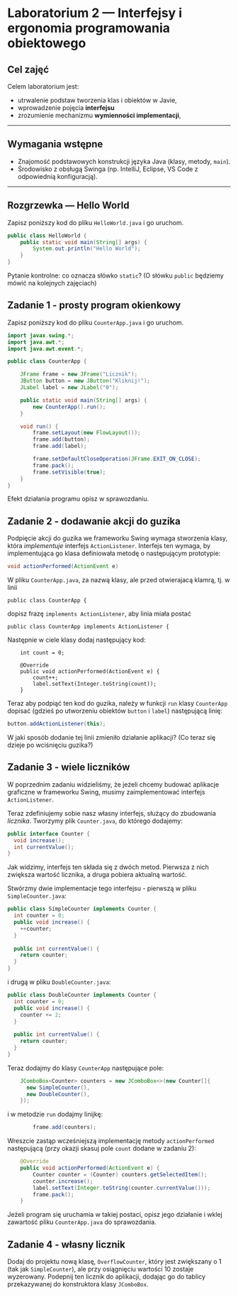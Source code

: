 # Laboratorium 2 — Interfejsy i ergonomia programowania obiektowego

## Cel zajęć
Celem laboratorium jest:
- utrwalenie podstaw tworzenia klas i obiektów w Javie,
- wprowadzenie pojęcia **interfejsu**
- zrozumienie mechanizmu **wymienności implementacji**,

---

## Wymagania wstępne
- Znajomość podstawowych konstrukcji języka Java (klasy, metody, `main`).
- Środowisko z obsługą Swinga (np. IntelliJ, Eclipse, VS Code z odpowiednią konfiguracją).

---

## Rozgrzewka — Hello World

Zapisz poniższy kod do pliku `HelloWorld.java` i go uruchom.

```java
public class HelloWorld {
    public static void main(String[] args) {
        System.out.println("Hello World");
    }
}
```
Pytanie kontrolne: co oznacza słówko `static`?
(O słówku `public` będziemy mówić na kolejnych zajęciach)

## Zadanie 1 - prosty program okienkowy

Zapisz poniższy kod do pliku `CounterApp.java` i go uruchom.

```java
import javax.swing.*;
import java.awt.*;
import java.awt.event.*;

public class CounterApp {

    JFrame frame = new JFrame("Licznik");
    JButton button = new JButton("Kliknij!");
    JLabel label = new JLabel("0");

    public static void main(String[] args) {
        new CounterApp().run();
    }

    void run() {
        frame.setLayout(new FlowLayout());
        frame.add(button);
        frame.add(label);

        frame.setDefaultCloseOperation(JFrame.EXIT_ON_CLOSE);
        frame.pack();
        frame.setVisible(true);
    }
}
```

Efekt działania programu opisz w sprawozdaniu.

## Zadanie 2 - dodawanie akcji do guzika

Podpięcie akcji do guzika we frameworku Swing wymaga stworzenia klasy,
która *implementuje* interfejs `ActionListener`. Interfejs ten wymaga,
by implementująca go klasa definiowała metodę o następującym
prototypie:

```java
void actionPerformed(ActionEvent e)
```

W pliku `CounterApp.java`, za nazwą klasy, ale przed otwierajacą
klamrą, tj. w linii

```
public class CounterApp {
```

dopisz frazę `implements ActionListener`, aby linia miała postać

```
public class CounterApp implements ActionListener {
```

Następnie w ciele klasy dodaj następujący kod:

```
    int count = 0;

    @Override
    public void actionPerformed(ActionEvent e) {
        count++;
        label.setText(Integer.toString(count));
    }
```

Teraz aby podpiąć ten kod do guzika, należy w funkcji `run` klasy
`CounterApp` dopisać (gdzieś po utworzeniu obiektów `button` i
`label`) następującą linię:

```java
button.addActionListener(this);
```
W jaki sposób dodanie tej linii zmieniło działanie aplikacji?
(Co teraz się dzieje po wciśnięciu guzika?)

## Zadanie 3 - wiele liczników

W poprzednim zadaniu widzieliśmy, że jeżeli chcemy budować aplikacje
graficzne w frameworku Swing, musimy zaimplementować interfejs
`ActionListener`. 

Teraz zdefiniujemy sobie nasz własny interfejs, służący do zbudowania
*licznika*. Tworzymy plik `Counter.java`, do którego dodajemy:

```java
public interface Counter {
  void increase();
  int currentValue();
}
```
Jak widzimy, interfejs ten składa się z dwóch metod. Pierwsza z nich
zwiększa wartość licznika, a druga pobiera aktualną wartość.

Stwórzmy dwie implementacje tego interfejsu - pierwszą w pliku
`SimpleCounter.java`:

```java
public class SimpleCounter implements Counter {
  int counter = 0;
  public void increase() {
    ++counter;
  }
  
  public int currentValue() {
    return counter;
  }
}
```

i drugą w pliku `DoubleCounter.java`:

```java
public class DoubleCounter implements Counter {
  int counter = 0;
  public void increase() {
    counter += 2;
  }
  
  public int currentValue() {
    return counter;
  }
}
```

Teraz dodajmy do klasy `CounterApp` następujące pole:

```java
    JComboBox<Counter> counters = new JComboBox<>(new Counter[]{
      new SimpleCounter(), 
      new DoubleCounter(),
    });
```

i w metodzie `run` dodajmy linijkę:

```java
        frame.add(counters);
```

Wreszcie zastąp wcześniejszą implementację metody `actionPerformed`
następującą (przy okazji skasuj pole `count` dodane w zadaniu 2):

```java
    @Override
    public void actionPerformed(ActionEvent e) {
        Counter counter = (Counter) counters.getSelectedItem();
        counter.increase();
        label.setText(Integer.toString(counter.currentValue()));
        frame.pack();
    }
```

Jeżeli program się uruchamia w takiej postaci, opisz jego działanie
i wklej zawartość pliku `CounterApp.java` do sprawozdania.

## Zadanie 4 - własny licznik

Dodaj do projektu nową klasę, `OverflowCounter`, który jest zwiększany
o 1 (tak jak `SimpleCounter`), ale przy osiągnięciu wartości 10
zostaje wyzerowany. Podepnij ten licznik do aplikacji, dodając go
do tablicy przekazywanej do konstruktora klasy `JComboBox`.
